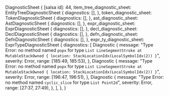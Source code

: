 DiagnosticSheet {
    [salsa id]: 44,
    item_tree_diagnostic_sheet: EntityTreeDiagnosticSheet {
        diagnostics: [],
    },
    token_diagnostic_sheet: TokenDiagnosticSheet {
        diagnostics: [],
    },
    ast_diagnostic_sheet: AstDiagnosticSheet {
        diagnostics: [],
    },
    expr_diagnostic_sheet: ExprDiagnosticSheet {
        diagnostics: [],
    },
    decl_diagnostic_sheet: DeclDiagnosticSheet {
        diagnostics: [],
    },
    defn_diagnostic_sheet: DefnDiagnosticSheet {
        diagnostics: [],
    },
    expr_ty_diagnostic_sheet: ExprTypeDiagnosticSheet {
        diagnostics: [
            Diagnostic {
                message: "Type Error: no method named `popx` for type `List LineSegmentStroke at MutableStackOwned { location: StackLocationIdx(LocalSymbolIdx(2)) }`",
                severity: Error,
                range: [185:49, 185:53),
            },
            Diagnostic {
                message: "Type Error: no method named `popx` for type `List LineSegmentStroke at MutableStackOwned { location: StackLocationIdx(LocalSymbolIdx(2)) }`",
                severity: Error,
                range: [196:47, 196:51),
            },
            Diagnostic {
                message: "Type Error: no method named `cyclic_slice` for type `List Point2d`",
                severity: Error,
                range: [27:37, 27:49),
            },
        ],
    },
}